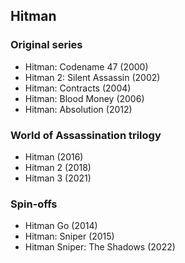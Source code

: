 

## Hitman

### Original series
- Hitman: Codename 47 (2000)
- Hitman 2: Silent Assassin (2002)
- Hitman: Contracts (2004)
- Hitman: Blood Money (2006)
- Hitman: Absolution (2012)

### World of Assassination trilogy
- Hitman (2016)
- Hitman 2 (2018)
- Hitman 3 (2021)

### Spin-offs
- Hitman Go (2014)
- Hitman: Sniper (2015)
- Hitman Sniper: The Shadows (2022)


